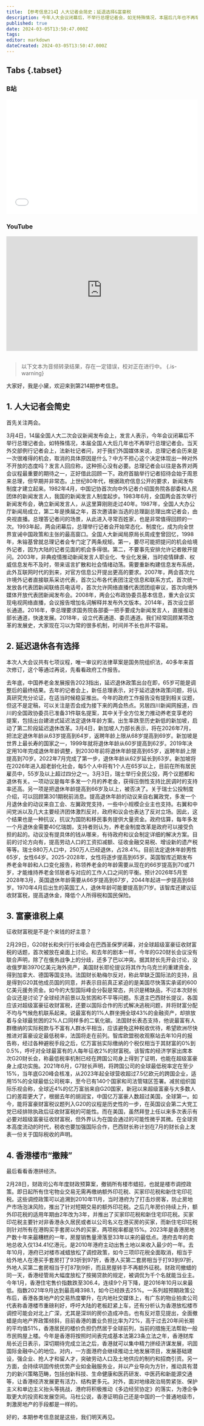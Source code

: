 ```yaml
---
title: 【参考信息214】人大记者会简史；延退选择&富豪税
description: 今年人大会议闭幕后，不举行总理记者会，如无特殊情况，本届后几年也不再举行。我国的新闻发布制度刚刚走过40年，借此回顾一下。延迟退休是近期热门话题，新加坡启动第二阶段延退，2026年提高到64岁；瑞士公投同意每年多发一个月养老金，但反对把退休年龄提高到66岁。英国智库称70后的退休年龄可能是71岁。对全球超级富豪征收财富税的话题，首次被放在G20桌面上讨论。香港楼市“撤辣”会冲击深圳房价么？
published: true
date: 2024-03-05T13:50:47.000Z
tags: 
editor: markdown
dateCreated: 2024-03-05T13:50:47.000Z
---
```


## Tabs {.tabset}
### B站
<div style="position: relative; padding: 30% 45%;">
<iframe style="position: absolute; width: 100%; height: 100%; left: 0; top: 0;" src="//player.bilibili.com/player.html?&bvid=BV1mJ4m1a7Tj&page=1&as_wide=1&high_quality=1&danmaku=1&autoplay=0" scrolling="no" border="0" frameborder="no" framespacing="0" allowfullscreen="true"></iframe>
</div>

### YouTube
<div style="position: relative; padding: 30% 45%;">
<iframe style="position: absolute; top: 0; left: 0; width: 100%; height: 100%;" src="https://www.youtube-nocookie.com/embed/YouTubeVID" title="YouTube video player" frameborder="0" allow="accelerometer; autoplay; clipboard-write; encrypted-media; gyroscope; picture-in-picture" allowfullscreen></iframe>
</div>

##

> 以下文本为音频转录结果，存在一定错误，校对正在进行中。
{.is-warning}

大家好，我是小黛，欢迎来到第214期参考信息。

## 1. 人大记者会简史

首先关注两会。

3月4日，14届全国人大二次会议新闻发布会上，发言人表示，今年会议闭幕后不举行总理记者会。如特殊情况，本届全国人大后几年也不再举行总理记者会。当天外交部例行记者会上，法新社记者问，对于我们外国媒体来说，总理记者会历来是一次很难得的机会，取消的具体原因是什么？中方不担心这个决定体现出一种对外不开放的态度吗？发言人回应称，这种担心没有必要。总理记者会以往是各界对两会议程最重要的期待之一，正好借此回顾一下。政府首脑举行记者招待会始于周恩来总理，但早期并非常态。上世纪80年代，根据政府信息公开的要求，新闻发布制度才建立起来。1982年4月，中国记协首次向中外记者介绍国务院各部委和人民团体的新闻发言人，我国的新闻发言人制度起步。1983年6月，全国两会首次举行新闻发布会，确立新闻发言人，从这里算刚刚走过40年。1987年，全国人大办公厅新闻局成立，第二年是换届之年，首次邀请新当选的总理副总理出席记者会，由央视直播。总理答记者问的场景，从此进入寻常百姓家，也是非常值得回顾的一次。1993年起，两会闭幕后，总理举行记者会开始常态化、制度化，成为向全世界宣诫中国政策和主张的最高窗口。全国人大新闻局原局长周成奎曾回忆，1998年，朱镕基曾就总理记者会专门定了两条规矩。第一，要尽可能把提问的机会给境外记者，因为大陆的记者见面的机会多得很。第二，不要事先安排允许记者敞开提问。2003年，非典疫情推动新闻发言人职业化、专业化发展，当时疫情肆虐、权威信息发布不及时，带来谣言扩散和社会情绪动荡。需要重新构建信息发布系统，此外互联网时代的到来，对官方信息公开提出更高的要求。2007年，两会首次允许境外记者直接联系采访代表，首次公布各代表团注定信息和联系方式，首次统一发放各代表团新闻联络员电话号，首次允许网络直播代表团团组审议，首次向境外媒体开放代表团新闻发布会。2008年，两会公布政协委员基本信息，重大会议实现电视网络直播，会议报告增加名词解释并发布外文版本。2014年，首次设立部长通道。2016年，李总理要求国务院各部委一把手要成为新闻发言人，直接推动部长通道，快速发展。2018年，设立代表通道、委员通道。我们经常回顾某项改革的发展史，大家现在习以为常的很多机制，时间并不长也并不容易。

## 2. 延迟退休各有选择

本次人大会议共有七项议程，唯一审议的法律草案是国务院组织法，40多年来首次修订，这个等通过再说，先看看政府工作报告。

去年底，中国养老金发展报告2023指出，延迟退休政策出台在即，65岁可能是调整后的最终结果。去年的记者会上，新任总理表示，对于延迟退休政策问题，将认真研究充分论证，在适当时候稳妥推出。今年的政府工作报告没有提到相关议题，但这不是定稿，可以关注是否会成为接下来的两会热点。另居四川新闻网报道，四川的全国政协委员已准备31件联名提案，其中关于全方位发力推动养老变享老的提案，包括出台建进式延迟法定退休年龄方案。出生率跌至历史新低的新加坡，启动了第二阶段延迟退休改革。3月4日，新加坡人力部长表示，将在2026年7月，把法定退休年龄从63岁提高到64岁，返聘年龄上限从68岁提高到69岁。新加坡是世界上最长寿的国家之一，1999年就将退休年龄从60岁提高到62岁。2019年决定用10年完成退休年龄调整，到2030年前将退休年龄提高到65岁，返聘年龄上限提高到70岁。2022年7月完成了第一步，退休年龄从62岁延长到63岁。新加坡将在2026年进入超老龄化社会，每5个人中将有1个人在65岁以上，目前在所有居民雇员中，55岁及以上超过四分之一。3月3日，瑞士举行全民公投，两个议题都和退休有关。一项动议是每年多发一个月的养老金，获得压倒性支持比民调时的支持率还高。另一项是把退休年龄提高到66岁及以上，被否决了。关于瑞士公投制度介绍，可以回顾第301期税前消息。提高退休年龄的动议来自右翼政党，多发一个月退休金的动议来自工会、左翼政党支持，一些中小规模企业主也支持。右翼和中间党派以及几大主要经济团体激烈反对，政府和议会也表达了反对立场。因此，这个结果也是一种抗议，抗议为国防和移民事务提供大量资金。政府估算，每年多发一个月退休金需要40亿瑞朗，支持者则认为，养老金制度改革是政府可以接受负担的起的。动议没有提具体的钱从哪来，有待政府和议会制定详细的解决方案。目前的讨论方向有，提高劳动人口的工资扣减额、征收金融交易税、增设新的遗产税等等。瑞士880万人口中，250万人已经退休，占28.4%。目前法定退休年龄男性65岁，女性64岁。2025-2028年，女性将逐步提高到65岁。英国智库近期发布养老金年龄和人口变化报告，称领养老金的年龄需要从现在的66岁提高到70或71岁，才能维持养老金邻居者与对应的工作人口之间的平衡。预计2026年5月至2028年3月，英国退休年龄需要从66岁提高到67岁，2044年起进一步提高到68岁。1970年4月后出生的英国工人，退休年龄可能要提高到71岁。该智库还建议征收财富税，提高退休金，降低个人所得税和国民保险。

## 3. 富豪谁税上桌

征收财富税是不是个来钱的好主意？

2月29日，G20财长和央行行长峰会在巴西圣保罗闭幕，对全球超级富豪征收财富税的话题，首次被放在桌面上讨论。和去年的剧本一样，今年的G20财长会议没有联合声明，除了在俄务战争上的分歧，还多了巴以冲突。据其财长先开会讨论，没收俄罗斯3970亿美元海外资产，美国财长耶伦提议将其作为乌克兰的重建资金，得到加拿大、德国等国支持。法国财长勒梅尔反对，称此举缺乏国际法的支持，且是得到G20其他成员国的同意，并表示目前真正紧迫的是美国尽快落实承诺的600亿美元援务资金。如今的大型国际峰会分裂是常态，共识是稀缺品，不过本次财长会议还是讨论了全球经济前景以及贫困和不平等问题。东道主巴西财长提议，各国应该对超级富豪征收财富税，还要以国际合作的形式解决逃税问题，并将财富分配不均与气候危机联系起来。说最富有的1%人群坐拥全球43%的金融资产，却排放着与全球最贫困的2%人口同样多的二氧化碳。法国财长表态支持，他说最富有人群缴纳的实际税款与不富有人群水平相当，应该避免这种税收优待，希望欧洲尽快推进对富豪设定最低税率，法国将走在前列。智库欧盟税收观察站去年10月的报告称，经过各种避税手段之后，亿万富翁实际缴纳的个税仅相当于其财富的0%到0.5%，呼吁对全球最富有的人每年征收2%的财富税。该智库的经济学家出席本次G20财长会，称最低税率机制已经在跨国公司身上得到了证明，也能在超级富豪身上成功实施。2021年6月，G7财长声明，将跨国公司的全球最低税率定在至少15%，当年底G20峰会核准，从2023年起全球营收超过7.5亿欧元的跨国企业，适用15%的全球最低公司税率，至今已有140个国家和司法管辖区签署。减贫组织国际乐视会称，全球近4%的亿万富翁来自G20国家，新冠以来超级富豪与大多数人口的差距更大了，根据去年的胡润宝，中国亿万富豪人数超过美国，全球第一。如今，能将富豪财富税议题列入G20的议程是历史性的一步，在英国议会第二大党工党已经排除执政后征收财富税的可能性。而在美国，虽然拜登上任以来多次表示有必要对超级富豪征收财富税，但外界认为在国会通过的可能性微乎其微。在全球资本高度流动的时代，税收也要加强国际合作，巴西财长称计划在7月的财长会上发表一份关于国际税收的声明。

## 4. 香港楼市“撤辣”

最后看看香港拼经济。

2月28日，财政司公布年度财政预算案，撤销所有楼市蜡招，也就是楼市调控政策。即日起所有住宅物业交易无需再缴纳额外印花税、买家印花税和新住宅印花税。这些调控政策可以追溯到2010年11月，当时港府为了打击炒房客，防止房地产市场泡沫风险，推出了针对短期交易的额外印花税。之后几年房价持续上升，额外印花税的适用年期由2年改为3年，并推出了买家印花税和新住宅印花税。买家印花税主要针对非香港永久居民或者以公司名义在港买房的买家，而新住宅印花税则针对所有在港购买手套房以外的买家，两项税率都是15%。2023年是香港房地产数十年来最糟糕的一年，房屋销售量滑落至33年以来的最低点。港府去年的卖地总收入仅134.41亿港元，是2010年港府主动出售土地以来收入最少的一年。去年10月，港府已对楼市减蜡放松了调控政策，如今三项印花税全面取消，相当于给外地人在港买手套房打了93折到97折，香港人买第二套房相当于打93到97折，外地人买第二套房相当于打87到9折，而且房屋转手不再额外征税。财政司撤蜡的同一天，香港经管局大幅度放松了按揭贷款的规定，被调侃为千个名就能当业主。今年1月，香港住宅售价指数跌至306.4，连续9个月下降，是2016年10月以来最低。指数2021年9月达到最高峰398.1，如今已经跌去25%。一系列超预期政策公布后，香港各类地产的交易热度攀升，在内地社交媒体上，有广东的物业拍卖公司代表称香港楼市重磅利好，呼吁大陆的老板赶紧上车，还有分析认为香港放松楼市调控可能会对北上广深，尤其是深圳的房价造成冲击。也有反对意见提出，全面撤蜡是向地产界政策倾斜，目前香港的置业负担比率为72%，高于过去20年间长期的平均值51%，香港居民的楼价负担仍然居于全球前列，当前的措施无法帮助一般市民购屋上楼。今年是香港将按照时间表完成基本法第23条立法之年，香港财库局长近日表示，深切期待完成立法之后，香港就可以集中精力拼经济谋发展，巩固国际金融中心的地位。对内，一方面港府会继续推动土地发展项目，发展基础建设，强企业、抢人才和留人才，突破劳动人口及土地供应的制约和招商引资。另一方面，会持续巩固传统优势产业如金融服务业，并以产业导向为方针，推动具有潜力的新兴策略范畴，包括创新科技、生命健康和医药研发、中医药和新能源交通等，让香港经济发展更有活力、结构更多元。对外，面对地缘政治局势紧张、保护主义和单边主义抬头等挑战，港府将积极推动《多边经贸协定》的落实，为港企争取更大的投资和发展空间。马杜公说，香港证明自己还是中国的一个普通地级市，刺激房地产的手段都是一样的。

好的，本期参考信息就是这些，我们明天再见。
